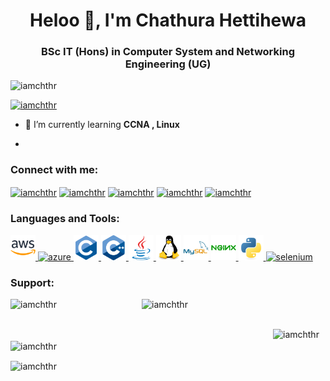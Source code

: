 <h1 align="center">Heloo 👋, I'm Chathura Hettihewa</h1>
<h3 align="center">BSc IT (Hons) in Computer System and Networking Engineering (UG)</h3>

<p align="left"> <img src="https://komarev.com/ghpvc/?username=iamchthr&label=Profile%20views&color=0e75b6&style=flat" alt="iamchthr" /> </p>

<p align="left"> <a href="https://github.com/ryo-ma/github-profile-trophy"><img src="https://github-profile-trophy.vercel.app/?username=iamchthr" alt="iamchthr" /></a> </p>

- 🌱 I’m currently learning **CCNA , Linux**

- <script src="https://tryhackme.com/badge/2074782"></script>

<h3 align="left">Connect with me:</h3>
<p align="left">
<a href="https://twitter.com/iamchthr" target="blank"><img align="center" src="https://raw.githubusercontent.com/rahuldkjain/github-profile-readme-generator/master/src/images/icons/Social/twitter.svg" alt="iamchthr" height="30" width="40" /></a>
<a href="https://linkedin.com/in/iamchthr" target="blank"><img align="center" src="https://raw.githubusercontent.com/rahuldkjain/github-profile-readme-generator/master/src/images/icons/Social/linked-in-alt.svg" alt="iamchthr" height="30" width="40" /></a>
<a href="https://fb.com/iamchthr" target="blank"><img align="center" src="https://raw.githubusercontent.com/rahuldkjain/github-profile-readme-generator/master/src/images/icons/Social/facebook.svg" alt="iamchthr" height="30" width="40" /></a>
<a href="https://instagram.com/iamchthr" target="blank"><img align="center" src="https://raw.githubusercontent.com/rahuldkjain/github-profile-readme-generator/master/src/images/icons/Social/instagram.svg" alt="iamchthr" height="30" width="40" /></a>
<a href="https://www.youtube.com/c/iamchthr" target="blank"><img align="center" src="https://raw.githubusercontent.com/rahuldkjain/github-profile-readme-generator/master/src/images/icons/Social/youtube.svg" alt="iamchthr" height="30" width="40" /></a>
</p>

<h3 align="left">Languages and Tools:</h3>
<p align="left"> <a href="https://aws.amazon.com" target="_blank" rel="noreferrer"> <img src="https://raw.githubusercontent.com/devicons/devicon/master/icons/amazonwebservices/amazonwebservices-original-wordmark.svg" alt="aws" width="40" height="40"/> </a> <a href="https://azure.microsoft.com/en-in/" target="_blank" rel="noreferrer"> <img src="https://www.vectorlogo.zone/logos/microsoft_azure/microsoft_azure-icon.svg" alt="azure" width="40" height="40"/> </a> <a href="https://www.cprogramming.com/" target="_blank" rel="noreferrer"> <img src="https://raw.githubusercontent.com/devicons/devicon/master/icons/c/c-original.svg" alt="c" width="40" height="40"/> </a> <a href="https://www.w3schools.com/cpp/" target="_blank" rel="noreferrer"> <img src="https://raw.githubusercontent.com/devicons/devicon/master/icons/cplusplus/cplusplus-original.svg" alt="cplusplus" width="40" height="40"/> </a> <a href="https://www.java.com" target="_blank" rel="noreferrer"> <img src="https://raw.githubusercontent.com/devicons/devicon/master/icons/java/java-original.svg" alt="java" width="40" height="40"/> </a> <a href="https://www.linux.org/" target="_blank" rel="noreferrer"> <img src="https://raw.githubusercontent.com/devicons/devicon/master/icons/linux/linux-original.svg" alt="linux" width="40" height="40"/> </a> <a href="https://www.mysql.com/" target="_blank" rel="noreferrer"> <img src="https://raw.githubusercontent.com/devicons/devicon/master/icons/mysql/mysql-original-wordmark.svg" alt="mysql" width="40" height="40"/> </a> <a href="https://www.nginx.com" target="_blank" rel="noreferrer"> <img src="https://raw.githubusercontent.com/devicons/devicon/master/icons/nginx/nginx-original.svg" alt="nginx" width="40" height="40"/> </a> <a href="https://www.python.org" target="_blank" rel="noreferrer"> <img src="https://raw.githubusercontent.com/devicons/devicon/master/icons/python/python-original.svg" alt="python" width="40" height="40"/> </a> <a href="https://www.selenium.dev" target="_blank" rel="noreferrer"> <img src="https://raw.githubusercontent.com/detain/svg-logos/780f25886640cef088af994181646db2f6b1a3f8/svg/selenium-logo.svg" alt="selenium" width="40" height="40"/> </a> </p>

<h3 align="left">Support:</h3>
<p><a href="https://www.buymeacoffee.com/iamchthr"> <img align="left" src="https://cdn.buymeacoffee.com/buttons/v2/default-yellow.png" height="50" width="210" alt="iamchthr" /></a><a href="https://ko-fi.com/iamchthr"> <img align="left" src="https://cdn.ko-fi.com/cdn/kofi3.png?v=3" height="50" width="210" alt="iamchthr" /></a></p><br><br>

<p><img align="left" src="https://github-readme-stats.vercel.app/api/top-langs?username=iamchthr&show_icons=true&locale=en&layout=compact" alt="iamchthr" /></p>

<p><img align="center" src="https://github-readme-stats.vercel.app/api?username=iamchthr&show_icons=true&locale=en" alt="iamchthr" /></p>

<p><img align="center" src="https://github-readme-streak-stats.herokuapp.com/?user=iamchthr&" alt="iamchthr" /></p>
